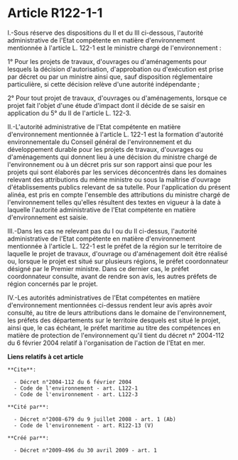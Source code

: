 # Article R122-1-1

I.-Sous réserve des dispositions du II et du III ci-dessous, l'autorité administrative de l'Etat compétente en matière
d'environnement mentionnée à l'article L. 122-1 est le ministre chargé de l'environnement : 

1° Pour les projets de travaux, d'ouvrages ou d'aménagements pour lesquels la décision d'autorisation, d'approbation ou
d'exécution est prise par décret ou par un ministre ainsi que, sauf disposition réglementaire particulière, si cette décision
relève d'une autorité indépendante ; 

2° Pour tout projet de travaux, d'ouvrages ou d'aménagements, lorsque ce projet fait l'objet d'une étude d'impact dont il
décide de se saisir en application du 5° du II de l'article L. 122-3. 

II.-L'autorité administrative de l'Etat compétente en matière d'environnement mentionnée à l'article L. 122-1 est la
formation d'autorité environnementale du Conseil général de l'environnement et du développement durable pour les projets de
travaux, d'ouvrages ou d'aménagements qui donnent lieu à une décision du ministre chargé de l'environnement ou à un décret
pris sur son rapport ainsi que pour les projets qui sont élaborés par les services déconcentrés dans les domaines relevant
des attributions du même ministre ou sous la maîtrise d'ouvrage d'établissements publics relevant de sa tutelle. Pour
l'application du présent alinéa, est pris en compte l'ensemble des attributions du ministre chargé de l'environnement telles
qu'elles résultent des textes en vigueur à la date à laquelle l'autorité administrative de l'Etat compétente en matière
d'environnement est saisie. 

III.-Dans les cas ne relevant pas du I ou du II ci-dessus, l'autorité administrative de l'Etat compétente en matière
d'environnement mentionnée à l'article L. 122-1 est le préfet de la région sur le territoire de laquelle le projet de
travaux, d'ouvrage ou d'aménagement doit être réalisé ou, lorsque le projet est situé sur plusieurs régions, le préfet
coordonnateur désigné par le Premier ministre. Dans ce dernier cas, le préfet coordonnateur consulte, avant de rendre son
avis, les autres préfets de région concernés par le projet. 

IV.-Les autorités administratives de l'Etat compétentes en matière d'environnement mentionnées ci-dessus rendent leur avis
après avoir consulté, au titre de leurs attributions dans le domaine de l'environnement, les préfets des départements sur le
territoire desquels est situé le projet, ainsi que, le cas échéant, le préfet maritime au titre des compétences en matière de
protection de l'environnement qu'il tient du décret n° 2004-112 du 6 février 2004 relatif à l'organisation de l'action de
l'Etat en mer.

**Liens relatifs à cet article**

	**Cite**:

	  - Décret n°2004-112 du 6 février 2004
	  - Code de l'environnement - art. L122-1
	  - Code de l'environnement - art. L122-3

	**Cité par**:

	  - Décret n°2008-679 du 9 juillet 2008 - art. 1 (Ab)
	  - Code de l'environnement - art. R122-13 (V)

	**Créé par**:

	  - Décret n°2009-496 du 30 avril 2009 - art. 1
